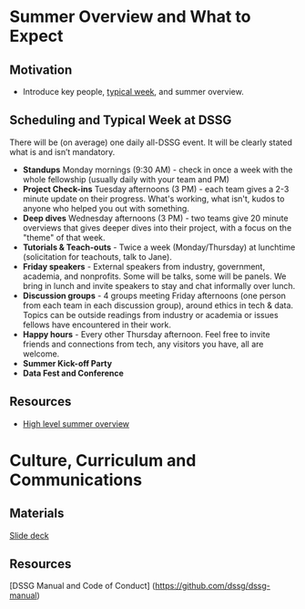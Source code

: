 # Summer Overview and What to Expect

## Motivation
* Introduce key people, [typical week](https://github.com/dssg/dssg-manual/edit/master/manual.md#a-typical-week), and summer overview.
 
## Scheduling and Typical Week at DSSG 
There will be (on average) one daily all-DSSG event. It will be clearly stated what is and isn’t mandatory.
- **Standups** Monday mornings (9:30 AM) - check in once a week with the whole fellowship (usually daily with your team and PM)
- **Project Check-ins** Tuesday afternoons (3 PM) - each team gives a 2-3 minute update on their progress. What's working, what isn't, kudos to anyone who helped you out with something.
- **Deep dives** Wednesday afternoons (3 PM) - two teams give 20 minute overviews that gives deeper dives into their project, with a focus on the "theme" of that week. 
- **Tutorials & Teach-outs** - Twice a week (Monday/Thursday) at lunchtime (solicitation for teachouts, talk to Jane).
- **Friday speakers** - External speakers from industry, government, academia, and nonprofits. Some will be talks, some will be panels. We bring in lunch and invite speakers to stay and chat informally over lunch. 
- **Discussion groups** - 4 groups meeting Friday afternoons (one person from each team in each discussion group), around ethics in tech & data. Topics can be outside readings from industry or academia or issues fellows have encountered in their work. 
- **Happy hours** - Every other Thursday afternoon. Feel free to invite friends and connections from tech, any visitors you have, all are welcome. 
- **Summer Kick-off Party**  
- **Data Fest and Conference** 

## Resources
* [High level summer overview](high-level-summer-plan.pdf) 

# Culture, Curriculum and Communications 

## Materials
[Slide deck](https://docs.google.com/presentation/d/1oE9oq9SuQ7hVRfLfo5pL_umLuWhIZzswF8fvaYnRTZY/edit?usp=sharing)

## Resources
[DSSG Manual and Code of Conduct] (https://github.com/dssg/dssg-manual)


